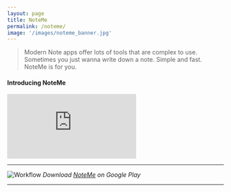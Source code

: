 ```yaml
---
layout: page
title: NoteMe
permalink: /noteme/
image: '/images/noteme_banner.jpg'
---
```


> Modern Note apps offer lots of tools that are complex to use. Sometimes you just wanna write down a note. Simple and fast. NoteMe is for you.

#### Introducing NoteMe

<p><iframe src="https://www.youtube.com/embed/KUEFPqB2fYM" frameborder="0" allowfullscreen></iframe></p>

***

![Workflow]({{site.baseurl}}/images/google.jpg)
*Download [NoteMe](https://play.google.com/store/apps/details?id=com.barmpas.noteme) on Google Play*

***

